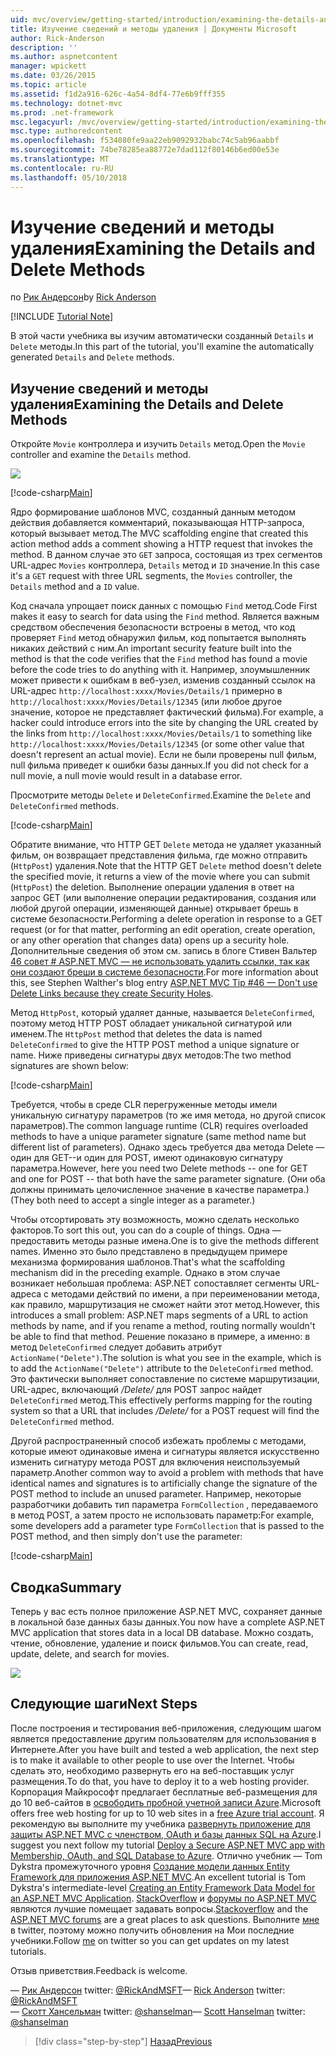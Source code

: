 ```yaml
---
uid: mvc/overview/getting-started/introduction/examining-the-details-and-delete-methods
title: Изучение сведений и методы удаления | Документы Microsoft
author: Rick-Anderson
description: ''
ms.author: aspnetcontent
manager: wpickett
ms.date: 03/26/2015
ms.topic: article
ms.assetid: f1d2a916-626c-4a54-8df4-77e6b9fff355
ms.technology: dotnet-mvc
ms.prod: .net-framework
msc.legacyurl: /mvc/overview/getting-started/introduction/examining-the-details-and-delete-methods
msc.type: authoredcontent
ms.openlocfilehash: f534080fe9aa22eb9092932babc74c5ab96aabbf
ms.sourcegitcommit: 74be78285ea88772e7dad112f80146b6ed00e53e
ms.translationtype: MT
ms.contentlocale: ru-RU
ms.lasthandoff: 05/10/2018
---
```

<a name="examining-the-details-and-delete-methods"></a><span data-ttu-id="267fe-102">Изучение сведений и методы удаления</span><span class="sxs-lookup"><span data-stu-id="267fe-102">Examining the Details and Delete Methods</span></span>
====================
<span data-ttu-id="267fe-103">по [Рик Андерсон](https://github.com/Rick-Anderson)</span><span class="sxs-lookup"><span data-stu-id="267fe-103">by [Rick Anderson](https://github.com/Rick-Anderson)</span></span>

[!INCLUDE [Tutorial Note](sample/code-location.md)]

<span data-ttu-id="267fe-104">В этой части учебника вы изучим автоматически созданный `Details` и `Delete` методы.</span><span class="sxs-lookup"><span data-stu-id="267fe-104">In this part of the tutorial, you'll examine the automatically generated `Details` and `Delete` methods.</span></span>

## <a name="examining-the-details-and-delete-methods"></a><span data-ttu-id="267fe-105">Изучение сведений и методы удаления</span><span class="sxs-lookup"><span data-stu-id="267fe-105">Examining the Details and Delete Methods</span></span>

<span data-ttu-id="267fe-106">Откройте `Movie` контроллера и изучить `Details` метод.</span><span class="sxs-lookup"><span data-stu-id="267fe-106">Open the `Movie` controller and examine the `Details` method.</span></span>

![](examining-the-details-and-delete-methods/_static/image1.png)

[!code-csharp[Main](examining-the-details-and-delete-methods/samples/sample1.cs)]

<span data-ttu-id="267fe-107">Ядро формирование шаблонов MVC, созданный данным методом действия добавляется комментарий, показывающая HTTP-запроса, который вызывает метод.</span><span class="sxs-lookup"><span data-stu-id="267fe-107">The MVC scaffolding engine that created this action method adds a comment showing a HTTP request that invokes the method.</span></span> <span data-ttu-id="267fe-108">В данном случае это `GET` запроса, состоящая из трех сегментов URL-адрес `Movies` контроллера, `Details` метод и `ID` значение.</span><span class="sxs-lookup"><span data-stu-id="267fe-108">In this case it's a `GET` request with three URL segments, the `Movies` controller, the `Details` method and a `ID` value.</span></span>

<span data-ttu-id="267fe-109">Код сначала упрощает поиск данных с помощью `Find` метод.</span><span class="sxs-lookup"><span data-stu-id="267fe-109">Code First makes it easy to search for data using the `Find` method.</span></span> <span data-ttu-id="267fe-110">Является важным средством обеспечения безопасности встроены в метод, что код проверяет `Find` метод обнаружил фильм, код попытается выполнять никаких действий с ним.</span><span class="sxs-lookup"><span data-stu-id="267fe-110">An important security feature built into the method is that the code verifies that the `Find` method has found a movie before the code tries to do anything with it.</span></span> <span data-ttu-id="267fe-111">Например, злоумышленник может привести к ошибкам в веб-узел, изменив созданный ссылок на URL-адрес `http://localhost:xxxx/Movies/Details/1` примерно в `http://localhost:xxxx/Movies/Details/12345` (или любое другое значение, которое не представляет фактический фильма).</span><span class="sxs-lookup"><span data-stu-id="267fe-111">For example, a hacker could introduce errors into the site by changing the URL created by the links from `http://localhost:xxxx/Movies/Details/1` to something like `http://localhost:xxxx/Movies/Details/12345` (or some other value that doesn't represent an actual movie).</span></span> <span data-ttu-id="267fe-112">Если не были проверены null фильм, null фильма приведет к ошибки базы данных.</span><span class="sxs-lookup"><span data-stu-id="267fe-112">If you did not check for a null movie, a null movie would result in a database error.</span></span>

<span data-ttu-id="267fe-113">Просмотрите методы `Delete` и `DeleteConfirmed`.</span><span class="sxs-lookup"><span data-stu-id="267fe-113">Examine the `Delete` and `DeleteConfirmed` methods.</span></span>

[!code-csharp[Main](examining-the-details-and-delete-methods/samples/sample2.cs?highlight=17)]

<span data-ttu-id="267fe-114">Обратите внимание, что HTTP GET `Delete` метода не удаляет указанный фильм, он возвращает представления фильма, где можно отправить (`HttpPost`) удаления.</span><span class="sxs-lookup"><span data-stu-id="267fe-114">Note that the HTTP GET `Delete` method doesn't delete the specified movie, it returns a view of the movie where you can submit (`HttpPost`) the deletion.</span></span> <span data-ttu-id="267fe-115">Выполнение операции удаления в ответ на запрос GET (или выполнение операции редактирования, создания или любой другой операции, изменяющей данные) открывает брешь в системе безопасности.</span><span class="sxs-lookup"><span data-stu-id="267fe-115">Performing a delete operation in response to a GET request (or for that matter, performing an edit operation, create operation, or any other operation that changes data) opens up a security hole.</span></span> <span data-ttu-id="267fe-116">Дополнительные сведения об этом см. запись в блоге Стивен Вальтер [46 совет # ASP.NET MVC — не использовать удалить ссылки, так как они создают бреши в системе безопасности](http://stephenwalther.com/blog/archive/2009/01/21/asp.net-mvc-tip-46-ndash-donrsquot-use-delete-links-because.aspx).</span><span class="sxs-lookup"><span data-stu-id="267fe-116">For more information about this, see Stephen Walther's blog entry [ASP.NET MVC Tip #46 — Don't use Delete Links because they create Security Holes](http://stephenwalther.com/blog/archive/2009/01/21/asp.net-mvc-tip-46-ndash-donrsquot-use-delete-links-because.aspx).</span></span>

<span data-ttu-id="267fe-117">Метод `HttpPost`, который удаляет данные, называется `DeleteConfirmed`, поэтому метод HTTP POST обладает уникальной сигнатурой или именем.</span><span class="sxs-lookup"><span data-stu-id="267fe-117">The `HttpPost` method that deletes the data is named `DeleteConfirmed` to give the HTTP POST method a unique signature or name.</span></span> <span data-ttu-id="267fe-118">Ниже приведены сигнатуры двух методов:</span><span class="sxs-lookup"><span data-stu-id="267fe-118">The two method signatures are shown below:</span></span>

[!code-csharp[Main](examining-the-details-and-delete-methods/samples/sample3.cs)]

<span data-ttu-id="267fe-119">Требуется, чтобы в среде CLR перегруженные методы имели уникальную сигнатуру параметров (то же имя метода, но другой список параметров).</span><span class="sxs-lookup"><span data-stu-id="267fe-119">The common language runtime (CLR) requires overloaded methods to have a unique parameter signature (same method name but different list of parameters).</span></span> <span data-ttu-id="267fe-120">Однако здесь требуется два метода Delete — один для GET--и один для POST, имеют одинаковую сигнатуру параметра.</span><span class="sxs-lookup"><span data-stu-id="267fe-120">However, here you need two Delete methods -- one for GET and one for POST -- that both have the same parameter signature.</span></span> <span data-ttu-id="267fe-121">(Они оба должны принимать целочисленное значение в качестве параметра.)</span><span class="sxs-lookup"><span data-stu-id="267fe-121">(They both need to accept a single integer as a parameter.)</span></span>

<span data-ttu-id="267fe-122">Чтобы отсортировать эту возможность, можно сделать несколько факторов.</span><span class="sxs-lookup"><span data-stu-id="267fe-122">To sort this out, you can do a couple of things.</span></span> <span data-ttu-id="267fe-123">Одна — предоставить методы разные имена.</span><span class="sxs-lookup"><span data-stu-id="267fe-123">One is to give the methods different names.</span></span> <span data-ttu-id="267fe-124">Именно это было представлено в предыдущем примере механизма формирования шаблонов.</span><span class="sxs-lookup"><span data-stu-id="267fe-124">That's what the scaffolding mechanism did in the preceding example.</span></span> <span data-ttu-id="267fe-125">Однако в этом случае возникает небольшая проблема: ASP.NET сопоставляет сегменты URL-адреса с методами действий по имени, а при переименовании метода, как правило, маршрутизация не сможет найти этот метод.</span><span class="sxs-lookup"><span data-stu-id="267fe-125">However, this introduces a small problem: ASP.NET maps segments of a URL to action methods by name, and if you rename a method, routing normally wouldn't be able to find that method.</span></span> <span data-ttu-id="267fe-126">Решение показано в примере, а именно: в метод `DeleteConfirmed` следует добавить атрибут `ActionName("Delete")`.</span><span class="sxs-lookup"><span data-stu-id="267fe-126">The solution is what you see in the example, which is to add the `ActionName("Delete")` attribute to the `DeleteConfirmed` method.</span></span> <span data-ttu-id="267fe-127">Это фактически выполняет сопоставление по системе маршрутизации, URL-адрес, включающий */Delete/* для POST запрос найдет `DeleteConfirmed` метод.</span><span class="sxs-lookup"><span data-stu-id="267fe-127">This effectively performs mapping for the routing system so that a URL that includes */Delete/* for a POST request will find the `DeleteConfirmed` method.</span></span>

<span data-ttu-id="267fe-128">Другой распространенный способ избежать проблемы с методами, которые имеют одинаковые имена и сигнатуры является искусственно изменить сигнатуру метода POST для включения неиспользуемый параметр.</span><span class="sxs-lookup"><span data-stu-id="267fe-128">Another common way to avoid a problem with methods that have identical names and signatures is to artificially change the signature of the POST method to include an unused parameter.</span></span> <span data-ttu-id="267fe-129">Например, некоторые разработчики добавить тип параметра `FormCollection` , передаваемого в метод POST, а затем просто не использовать параметр:</span><span class="sxs-lookup"><span data-stu-id="267fe-129">For example, some developers add a parameter type `FormCollection` that is passed to the POST method, and then simply don't use the parameter:</span></span>

[!code-csharp[Main](examining-the-details-and-delete-methods/samples/sample4.cs)]

## <a name="summary"></a><span data-ttu-id="267fe-130">Сводка</span><span class="sxs-lookup"><span data-stu-id="267fe-130">Summary</span></span>

<span data-ttu-id="267fe-131">Теперь у вас есть полное приложение ASP.NET MVC, сохраняет данные в локальной базе данных базы данных.</span><span class="sxs-lookup"><span data-stu-id="267fe-131">You now have a complete ASP.NET MVC application that stores data in a local DB database.</span></span> <span data-ttu-id="267fe-132">Можно создать, чтение, обновление, удаление и поиск фильмов.</span><span class="sxs-lookup"><span data-stu-id="267fe-132">You can create, read, update, delete, and search for movies.</span></span>

![](examining-the-details-and-delete-methods/_static/image2.png)

## <a name="next-steps"></a><span data-ttu-id="267fe-133">Следующие шаги</span><span class="sxs-lookup"><span data-stu-id="267fe-133">Next Steps</span></span>

<span data-ttu-id="267fe-134">После построения и тестирования веб-приложения, следующим шагом является предоставление другим пользователям для использования в Интернете.</span><span class="sxs-lookup"><span data-stu-id="267fe-134">After you have built and tested a web application, the next step is to make it available to other people to use over the Internet.</span></span> <span data-ttu-id="267fe-135">Чтобы сделать это, необходимо развернуть его на веб-поставщик услуг размещения.</span><span class="sxs-lookup"><span data-stu-id="267fe-135">To do that, you have to deploy it to a web hosting provider.</span></span> <span data-ttu-id="267fe-136">Корпорация Майкрософт предлагает бесплатные веб-размещения для до 10 веб-сайтов в [освободить пробной учетной записи Azure](https://www.windowsazure.com/pricing/free-trial/?WT.mc_id=A443DD604).</span><span class="sxs-lookup"><span data-stu-id="267fe-136">Microsoft offers free web hosting for up to 10 web sites in a [free Azure trial account](https://www.windowsazure.com/pricing/free-trial/?WT.mc_id=A443DD604).</span></span> <span data-ttu-id="267fe-137">Я рекомендую вы выполните my учебника [развернуть приложение для защиты ASP.NET MVC с членством, OAuth и базы данных SQL на Azure](https://docs.microsoft.com/aspnet/core/security/authorization/secure-data).</span><span class="sxs-lookup"><span data-stu-id="267fe-137">I suggest you next follow my tutorial [Deploy a Secure ASP.NET MVC app with Membership, OAuth, and SQL Database to Azure](https://docs.microsoft.com/aspnet/core/security/authorization/secure-data).</span></span> <span data-ttu-id="267fe-138">Отлично учебник — Tom Dykstra промежуточного уровня [Создание модели данных Entity Framework для приложения ASP.NET MVC](../getting-started-with-ef-using-mvc/creating-an-entity-framework-data-model-for-an-asp-net-mvc-application.md).</span><span class="sxs-lookup"><span data-stu-id="267fe-138">An excellent tutorial is Tom Dykstra's intermediate-level [Creating an Entity Framework Data Model for an ASP.NET MVC Application](../getting-started-with-ef-using-mvc/creating-an-entity-framework-data-model-for-an-asp-net-mvc-application.md).</span></span> <span data-ttu-id="267fe-139">[StackOverflow](http://stackoverflow.com/help) и [форумы по ASP.NET MVC](https://forums.asp.net/1146.aspx) являются лучшие помещает задавать вопросы.</span><span class="sxs-lookup"><span data-stu-id="267fe-139">[Stackoverflow](http://stackoverflow.com/help) and the [ASP.NET MVC forums](https://forums.asp.net/1146.aspx) are a great places to ask questions.</span></span> <span data-ttu-id="267fe-140">Выполните [мне](https://twitter.com/RickAndMSFT) в twitter, поэтому можно получить обновления на Мои последние учебники.</span><span class="sxs-lookup"><span data-stu-id="267fe-140">Follow [me](https://twitter.com/RickAndMSFT) on twitter so you can get updates on my latest tutorials.</span></span>

<span data-ttu-id="267fe-141">Отзыв приветствия.</span><span class="sxs-lookup"><span data-stu-id="267fe-141">Feedback is welcome.</span></span>

<span data-ttu-id="267fe-142">— [Рик Андерсон](https://blogs.msdn.com/rickAndy) twitter: [@RickAndMSFT](https://twitter.com/RickAndMSFT)</span><span class="sxs-lookup"><span data-stu-id="267fe-142">— [Rick Anderson](https://blogs.msdn.com/rickAndy) twitter: [@RickAndMSFT](https://twitter.com/RickAndMSFT)</span></span>  
<span data-ttu-id="267fe-143">— [Скотт Хансельман](http://www.hanselman.com/blog/) twitter: [@shanselman](https://twitter.com/shanselman)</span><span class="sxs-lookup"><span data-stu-id="267fe-143">— [Scott Hanselman](http://www.hanselman.com/blog/) twitter: [@shanselman](https://twitter.com/shanselman)</span></span>

> [!div class="step-by-step"]
> [<span data-ttu-id="267fe-144">Назад</span><span class="sxs-lookup"><span data-stu-id="267fe-144">Previous</span></span>](adding-validation.md)
